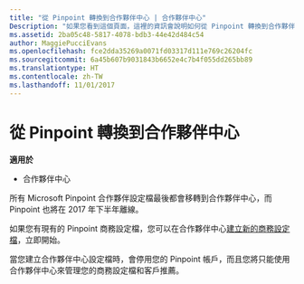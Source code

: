 ```yaml
---
title: "從 Pinpoint 轉換到合作夥伴中心 | 合作夥伴中心"
Description: "如果您看到這個頁面，這裡的資訊會說明如何從 Pinpoint 轉換到合作夥伴中心。"
ms.assetid: 2ba05c48-5817-4078-bdb3-44e42d484c54
author: MaggiePucciEvans
ms.openlocfilehash: fce2dda35269a0071fd03317d111e769c26204fc
ms.sourcegitcommit: 6a45b607b9031843b6652e4c7b4f055dd265bb89
ms.translationtype: HT
ms.contentlocale: zh-TW
ms.lasthandoff: 11/01/2017
---
```

# <a name="transition-from-pinpoint-to-partner-center"></a>從 Pinpoint 轉換到合作夥伴中心

**適用於**

-  合作夥伴中心

所有 Microsoft Pinpoint 合作夥伴設定檔最後都會移轉到合作夥伴中心，而 Pinpoint 也將在 2017 年下半年離線。 

如果您有現有的 Pinpoint 商務設定檔，您可以在合作夥伴中心[建立新的商務設定檔](create-a-marketing-profile.md)，立即開始。

當您建立合作夥伴中心設定檔時，會停用您的 Pinpoint 帳戶，而且您將只能使用合作夥伴中心來管理您的商務設定檔和客戶推薦。